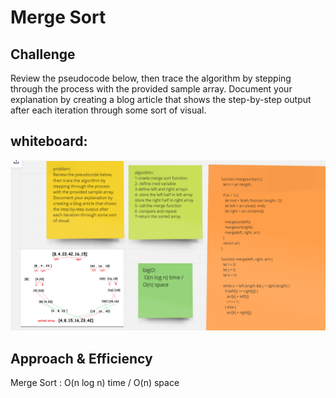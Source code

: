 # Merge Sort

## Challenge

Review the pseudocode below, then trace the algorithm by stepping through the process with the provided sample array. Document your explanation by creating a blog article that shows the step-by-step output after each iteration through some sort of visual.

## whiteboard:

![](./2.png)

## Approach & Efficiency

Merge Sort : O(n log n) time / O(n) space

